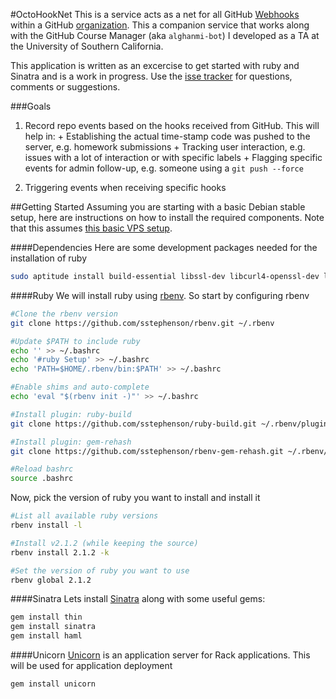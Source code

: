 #OctoHookNet
This is a service acts as a net for all GitHub [Webhooks](https://developer.github.com/v3/repos/hooks/) within a GitHub [organization](https://github.com/blog/674-introducing-organization). This a companion service that works along with the GitHub Course Manager (aka `alghanmi-bot`) I developed as a TA at the University of Southern California.

This application is written as an excercise to get started with ruby and Sinatra and is a work in progress. Use the [isse tracker](https://github.com/alghanmi/OctoHookNet/issues) for questions, comments or suggestions.

###Goals

  1. Record repo events based on the hooks received from GitHub. This will help in:
    + Establishing the actual time-stamp code was pushed to the server, e.g. homework submissions
    + Tracking user interaction, e.g. issues with a lot of interaction or with specific labels
    + Flagging specific events for admin follow-up, e.g. someone using a `git push --force`

  1. Triggering events when receiving specific hooks


##Getting Started
Assuming you are starting with a basic Debian stable setup, here are instructions on how to install the required components. Note that this assumes [this basic VPS setup](https://github.com/alghanmi/vps_setup).

####Dependencies
Here are some development packages needed for the installation of ruby
```bash
sudo aptitude install build-essential libssl-dev libcurl4-openssl-dev libreadline-dev
```

####Ruby
We will install ruby using [rbenv](https://github.com/sstephenson/rbenv). So start by configuring rbenv
```bash
#Clone the rbenv version
git clone https://github.com/sstephenson/rbenv.git ~/.rbenv

#Update $PATH to include ruby
echo '' >> ~/.bashrc
echo '#ruby Setup' >> ~/.bashrc
echo 'PATH=$HOME/.rbenv/bin:$PATH' >> ~/.bashrc

#Enable shims and auto-complete
echo 'eval "$(rbenv init -)"' >> ~/.bashrc

#Install plugin: ruby-build
git clone https://github.com/sstephenson/ruby-build.git ~/.rbenv/plugins/ruby-build

#Install plugin: gem-rehash
git clone https://github.com/sstephenson/rbenv-gem-rehash.git ~/.rbenv/plugins/rbenv-gem-rehash

#Reload bashrc
source .bashrc
```

Now, pick the version of ruby you want to install and install it
```bash
#List all available ruby versions
rbenv install -l

#Install v2.1.2 (while keeping the source)
rbenv install 2.1.2 -k

#Set the version of ruby you want to use
rbenv global 2.1.2
```

####Sinatra
Lets install [Sinatra](http://www.sinatrarb.com/) along with some useful gems:
```bash
gem install thin
gem install sinatra
gem install haml
```

####Unicorn
[Unicorn](http://unicorn.bogomips.org/) is an application server for Rack applications. This will be used for application deployment
```bash
gem install unicorn
```
